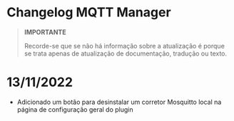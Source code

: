 # Changelog MQTT Manager

>**IMPORTANTE**
>
>Recorde-se que se não há informação sobre a atualização é porque se trata apenas de atualização de documentação, tradução ou texto.

# 13/11/2022

- Adicionado um botão para desinstalar um corretor Mosquitto local na página de configuração geral do plugin
